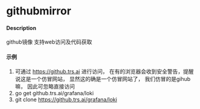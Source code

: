 # githubmirror

#### Description
github镜像
支持web访问及代码获取

#### 示例
1. 可通过 https://github.trs.ai 进行访问， 在有的浏览器会收到安全警告，提醒说这是一个仿冒网站， 显然这的确是一个仿冒网站了， 我们仿冒的是gihub嘛， 因此可忽略直接访问
2. go get github.trs.ai/grafana/loki
3. git clone https://github.trs.ai/grafana/loki
